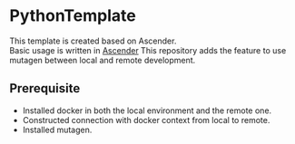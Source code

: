 # PythonTemplate
This template is created based on Ascender. \
Basic usage is written in [Ascender](https://github.com/cvpaperchallenge/Ascender) 
This repository adds the feature to use mutagen between local and remote development.

## Prerequisite
- Installed docker in both the local environment and the remote one.
- Constructed connection with docker context from local to remote.
- Installed mutagen.


